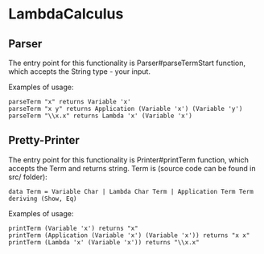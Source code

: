 # LambdaCalculus

## Parser
The entry point for this functionality is Parser#parseTermStart function, which accepts the String type - your input.

Examples of usage:

```
parseTerm "x" returns Variable 'x'
parseTerm "x y" returns Application (Variable 'x') (Variable 'y')
parseTerm "\\x.x" returns Lambda 'x' (Variable 'x')
```

## Pretty-Printer
The entry point for this functionality is Printer#printTerm function, which accepts the Term and returns string.
Term is (source code can be found in src/ folder):
```
data Term = Variable Char | Lambda Char Term | Application Term Term deriving (Show, Eq) 
```

Examples of usage:
```
printTerm (Variable 'x') returns "x"
printTerm (Application (Variable 'x') (Variable 'x')) returns "x x"
printTerm (Lambda 'x' (Variable 'x')) returns "\\x.x"
```